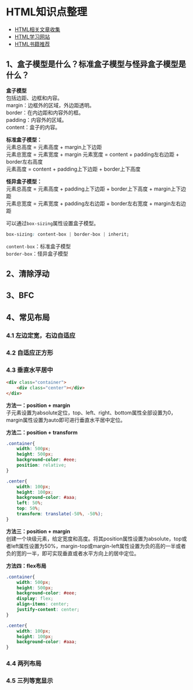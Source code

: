 # HTML知识点整理

* [HTML相关文章收集](./articles.md)
* [HTML学习网站](./websites.md)
* [HTML书籍推荐](./books.md)

## 1、盒子模型是什么？标准盒子模型与怪异盒子模型是什么？
**盒子模型**  
包括边距、边框和内容。  
margin：边框外的区域，外边距透明。  
border：在内边距和内容外的框。  
padding：内容外的区域。  
content：盒子的内容。

**标准盒子模型：**  
元素总高度 = 元素高度 + margin上下边距    
元素总宽度 = 元素宽度 + margin
元素宽度 = content + padding左右边距 + border左右高度  
元素高度 = content + padding上下边距 + border上下高度

**怪异盒子模型：**  
元素总高度 = 元素高度 + padding上下边距 + border上下高度 + margin上下边距   
元素总宽度 = 元素宽度 + padding左右边距 + border左右宽度 + margin左右边距

可以通过`box-sizing`属性设置盒子模型。  
``` css
box-sizing: content-box | border-box | inherit;
``` 
`content-box`：标准盒子模型  
`border-box`：怪异盒子模型

## 2、清除浮动

## 3、BFC

## 4、常见布局

### 4.1 左边定宽，右边自适应

### 4.2 自适应正方形

### 4.3 垂直水平居中

``` html
<div class="container">
	<div class="center"></div>
</div>
```

**方法一：position + margin**  
子元素设置为absolute定位，top、left、right、bottom属性全部设置为0，margin属性设置为auto即可进行垂直水平居中定位。

**方法二：position + transform**  
``` css
.container{
	width: 500px;
	height: 500px;
	background-color: #eee;
	position: relative;
}

.center{
	width: 100px;
	height: 100px;
	background-color: #aaa;
	left: 50%;
	top: 50%;
	transform: translate(-50%, -50%);
}
```

**方法三：position + margin**  
创建一个块级元素，给定宽度和高度。将其position属性设置为absolute，top或者left属性设置为50%，margin-top或margin-left属性设置为负的高的一半或者负的宽的一半，即可实现垂直或者水平方向上的居中定位。

**方法四：flex布局**
``` css
.container{
	width: 500px;
	height: 500px;
	background-color: #eee;
	display: flex;
	align-items: center;
	justify-content: center;
}

.center{
	width: 100px;
	height: 100px;
	background-color: #aaa;
}
```

### 4.4 两列布局

### 4.5 三列等宽显示